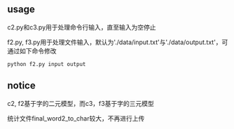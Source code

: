 ## usage

c2.py和c3.py用于处理命令行输入，直至输入为空停止

f2.py, f3.py用于处理文件输入，默认为'./data/input.txt'与'./data/output.txt'，可通过如下命令修改
```shell
python f2.py input output
```

## notice
c2, f2基于字的二元模型，而c3，f3基于字的三元模型

统计文件final_word2_to_char较大，不再进行上传